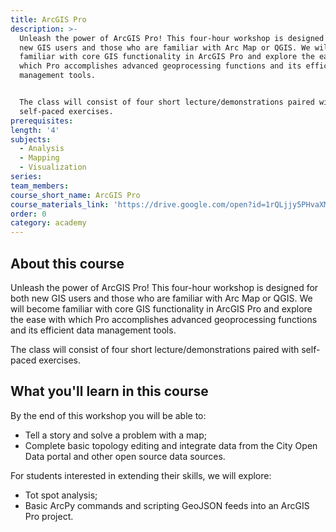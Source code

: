 ```yaml
---
title: ArcGIS Pro
description: >-
  Unleash the power of ArcGIS Pro! This four-hour workshop is designed for both
  new GIS users and those who are familiar with Arc Map or QGIS. We will become
  familiar with core GIS functionality in ArcGIS Pro and explore the ease with
  which Pro accomplishes advanced geoprocessing functions and its efficient data
  management tools.


  The class will consist of four short lecture/demonstrations paired with
  self-paced exercises.
prerequisites:
length: '4'
subjects:
  - Analysis
  - Mapping
  - Visualization
series:
team_members:
course_short_name: ArcGIS Pro
course_materials_link: 'https://drive.google.com/open?id=1rQLjjy5PHvaXM95qJcxc2Xzr6qDfIYfI'
order: 0
category: academy
---
```


## About this course

Unleash the power of ArcGIS Pro\! This four-hour workshop is designed for both new GIS users and those who are familiar with Arc Map or QGIS. We will become familiar with core GIS functionality in ArcGIS Pro and explore the ease with which Pro accomplishes advanced geoprocessing functions and its efficient data management tools.

The class will consist of four short lecture/demonstrations paired with self-paced exercises.

## What you'll learn in this course

By the end of this workshop you will be able to:

* Tell a story and solve a problem with a map;
* Complete basic topology editing and integrate data from the City Open Data portal and other open source data sources.

For students interested in extending their skills, we will explore:

* Tot spot analysis;
* Basic ArcPy commands and scripting GeoJSON feeds into an ArcGIS Pro project.